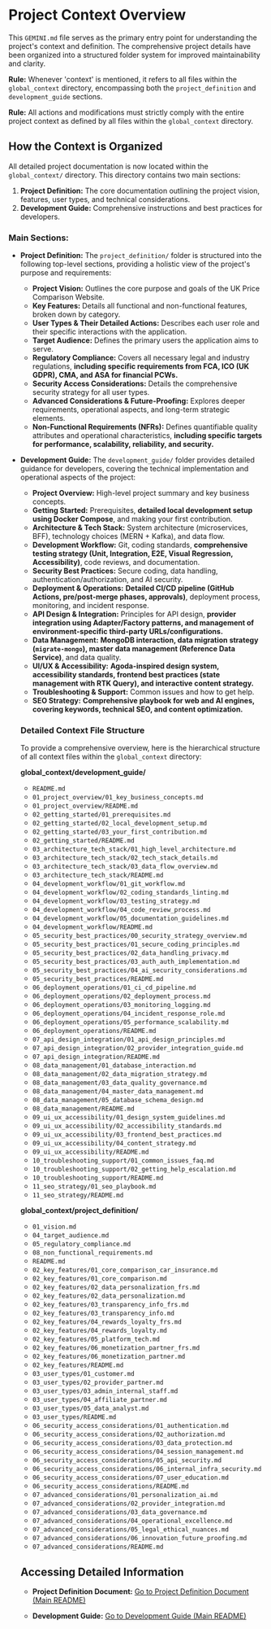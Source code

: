 # Project Context Overview

This `GEMINI.md` file serves as the primary entry point for understanding the project's context and definition. The comprehensive project details have been organized into a structured folder system for improved maintainability and clarity.

**Rule:** Whenever 'context' is mentioned, it refers to all files within the `global_context` directory, encompassing both the `project_definition` and `development_guide` sections.

**Rule:** All actions and modifications must strictly comply with the entire project context as defined by all files within the `global_context` directory.

## How the Context is Organized

All detailed project documentation is now located within the `global_context/` directory. This directory contains two main sections:

1.  **Project Definition:** The core documentation outlining the project vision, features, user types, and technical considerations.
2.  **Development Guide:** Comprehensive instructions and best practices for developers.

### Main Sections:

*   **Project Definition:** The `project_definition/` folder is structured into the following top-level sections, providing a holistic view of the project's purpose and requirements:
    *   **Project Vision:** Outlines the core purpose and goals of the UK Price Comparison Website.
    *   **Key Features:** Details all functional and non-functional features, broken down by category.
    *   **User Types & Their Detailed Actions:** Describes each user role and their specific interactions with the application.
    *   **Target Audience:** Defines the primary users the application aims to serve.
    *   **Regulatory Compliance:** Covers all necessary legal and industry regulations, **including specific requirements from FCA, ICO (UK GDPR), CMA, and ASA for financial PCWs.**
    *   **Security Access Considerations:** Details the comprehensive security strategy for all user types.
    *   **Advanced Considerations & Future-Proofing:** Explores deeper requirements, operational aspects, and long-term strategic elements.
    *   **Non-Functional Requirements (NFRs):** Defines quantifiable quality attributes and operational characteristics, **including specific targets for performance, scalability, reliability, and security.**

*   **Development Guide:** The `development_guide/` folder provides detailed guidance for developers, covering the technical implementation and operational aspects of the project:
    *   **Project Overview:** High-level project summary and key business concepts.
    *   **Getting Started:** Prerequisites, **detailed local development setup using Docker Compose**, and making your first contribution.
    *   **Architecture & Tech Stack:** System architecture (microservices, BFF), technology choices (MERN + Kafka), and data flow.
    *   **Development Workflow:** Git, coding standards, **comprehensive testing strategy (Unit, Integration, E2E, Visual Regression, Accessibility)**, code reviews, and documentation.
    *   **Security Best Practices:** Secure coding, data handling, authentication/authorization, and AI security.
    *   **Deployment & Operations:** **Detailed CI/CD pipeline (GitHub Actions, pre/post-merge phases, approvals)**, deployment process, monitoring, and incident response.
    *   **API Design & Integration:** Principles for API design, **provider integration using Adapter/Factory patterns, and management of environment-specific third-party URLs/configurations.**
    *   **Data Management:** **MongoDB interaction, data migration strategy (`migrate-mongo`), master data management (Reference Data Service)**, and data quality.
    *   **UI/UX & Accessibility:** **Agoda-inspired design system, accessibility standards, frontend best practices (state management with RTK Query), and interactive content strategy.**
    *   **Troubleshooting & Support:** Common issues and how to get help.
    *   **SEO Strategy:** **Comprehensive playbook for web and AI engines, covering keywords, technical SEO, and content optimization.**
    
    ### Detailed Context File Structure
    
    To provide a comprehensive overview, here is the hierarchical structure of all context files within the `global_context` directory:
    
    **global_context/development_guide/**
    *   `README.md`
    *   `01_project_overview/01_key_business_concepts.md`
    *   `01_project_overview/README.md`
    *   `02_getting_started/01_prerequisites.md`
    *   `02_getting_started/02_local_development_setup.md`
    *   `02_getting_started/03_your_first_contribution.md`
    *   `02_getting_started/README.md`
    *   `03_architecture_tech_stack/01_high_level_architecture.md`
    *   `03_architecture_tech_stack/02_tech_stack_details.md`
    *   `03_architecture_tech_stack/03_data_flow_overview.md`
    *   `03_architecture_tech_stack/README.md`
    *   `04_development_workflow/01_git_workflow.md`
    *   `04_development_workflow/02_coding_standards_linting.md`
    *   `04_development_workflow/03_testing_strategy.md`
    *   `04_development_workflow/04_code_review_process.md`
    *   `04_development_workflow/05_documentation_guidelines.md`
    *   `04_development_workflow/README.md`
    *   `05_security_best_practices/00_security_strategy_overview.md`
    *   `05_security_best_practices/01_secure_coding_principles.md`
    *   `05_security_best_practices/02_data_handling_privacy.md`
    *   `05_security_best_practices/03_auth_auth_implementation.md`
    *   `05_security_best_practices/04_ai_security_considerations.md`
    *   `05_security_best_practices/README.md`
    *   `06_deployment_operations/01_ci_cd_pipeline.md`
    *   `06_deployment_operations/02_deployment_process.md`
    *   `06_deployment_operations/03_monitoring_logging.md`
    *   `06_deployment_operations/04_incident_response_role.md`
    *   `06_deployment_operations/05_performance_scalability.md`
    *   `06_deployment_operations/README.md`
    *   `07_api_design_integration/01_api_design_principles.md`
    *   `07_api_design_integration/02_provider_integration_guide.md`
    *   `07_api_design_integration/README.md`
    *   `08_data_management/01_database_interaction.md`
    *   `08_data_management/02_data_migration_strategy.md`
    *   `08_data_management/03_data_quality_governance.md`
    *   `08_data_management/04_master_data_management.md`
    *   `08_data_management/05_database_schema_design.md`
    *   `08_data_management/README.md`
    *   `09_ui_ux_accessibility/01_design_system_guidelines.md`
    *   `09_ui_ux_accessibility/02_accessibility_standards.md`
    *   `09_ui_ux_accessibility/03_frontend_best_practices.md`
    *   `09_ui_ux_accessibility/04_content_strategy.md`
    *   `09_ui_ux_accessibility/README.md`
    *   `10_troubleshooting_support/01_common_issues_faq.md`
    *   `10_troubleshooting_support/02_getting_help_escalation.md`
    *   `10_troubleshooting_support/README.md`
    *   `11_seo_strategy/01_seo_playbook.md`
    *   `11_seo_strategy/README.md`
    
    **global_context/project_definition/**
    *   `01_vision.md`
    *   `04_target_audience.md`
    *   `05_regulatory_compliance.md`
    *   `08_non_functional_requirements.md`
    *   `README.md`
    *   `02_key_features/01_core_comparison_car_insurance.md`
    *   `02_key_features/01_core_comparison.md`
    *   `02_key_features/02_data_personalization_frs.md`
    *   `02_key_features/02_data_personalization.md`
    *   `02_key_features/03_transparency_info_frs.md`
    *   `02_key_features/03_transparency_info.md`
    *   `02_key_features/04_rewards_loyalty_frs.md`
    *   `02_key_features/04_rewards_loyalty.md`
    *   `02_key_features/05_platform_tech.md`
    *   `02_key_features/06_monetization_partner_frs.md`
    *   `02_key_features/06_monetization_partner.md`
    *   `02_key_features/README.md`
    *   `03_user_types/01_customer.md`
    *   `03_user_types/02_provider_partner.md`
    *   `03_user_types/03_admin_internal_staff.md`
    *   `03_user_types/04_affiliate_partner.md`
    *   `03_user_types/05_data_analyst.md`
    *   `03_user_types/README.md`
    *   `06_security_access_considerations/01_authentication.md`
    *   `06_security_access_considerations/02_authorization.md`
    *   `06_security_access_considerations/03_data_protection.md`
    *   `06_security_access_considerations/04_session_management.md`
    *   `06_security_access_considerations/05_api_security.md`
    *   `06_security_access_considerations/06_internal_infra_security.md`
    *   `06_security_access_considerations/07_user_education.md`
    *   `06_security_access_considerations/README.md`
    *   `07_advanced_considerations/01_personalization_ai.md`
    *   `07_advanced_considerations/02_provider_integration.md`
    *   `07_advanced_considerations/03_data_governance.md`
    *   `07_advanced_considerations/04_operational_excellence.md`
    *   `07_advanced_considerations/05_legal_ethical_nuances.md`
    *   `07_advanced_considerations/06_innovation_future_proofing.md`
    *   `07_advanced_considerations/README.md`
    
    ## Accessing Detailed Information
    
    *   **Project Definition Document:**
        [Go to Project Definition Document (Main README)](./global_context/project_definition/README.md)
    
    *   **Development Guide:**
        [Go to Development Guide (Main README)](./global_context/development_guide/README.md)